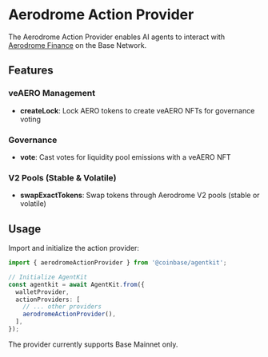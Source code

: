 # Aerodrome Action Provider

The Aerodrome Action Provider enables AI agents to interact with [Aerodrome Finance](https://aerodrome.finance/) on the Base Network.

## Features

### veAERO Management
- **createLock**: Lock AERO tokens to create veAERO NFTs for governance voting

### Governance
- **vote**: Cast votes for liquidity pool emissions with a veAERO NFT

### V2 Pools (Stable & Volatile)
- **swapExactTokens**: Swap tokens through Aerodrome V2 pools (stable or volatile)

## Usage

Import and initialize the action provider:

```typescript
import { aerodromeActionProvider } from '@coinbase/agentkit';

// Initialize AgentKit
const agentkit = await AgentKit.from({
  walletProvider,
  actionProviders: [
    // ... other providers
    aerodromeActionProvider(),
  ],
});
```

The provider currently supports Base Mainnet only.